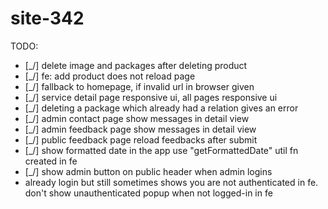 # site-342

TODO:

- [_/] delete image and packages after deleting product
- [_/] fe: add product does not reload page
- [_/] fallback to homepage, if invalid url in browser given
- [_/] service detail page responsive ui, all pages responsive ui
- [_/] deleting a package which already had a relation gives an error
- [_/] admin contact page show messages in detail view
- [_/] admin feedback page show messages in detail view
- [_/] public feedback page reload feedbacks after submit
- [_/] show formatted date in the app use "getFormattedDate" util fn created in fe
- [_/] show admin button on public header when admin logins
- already login but still sometimes shows you are not authenticated in fe. don't show unauthenticated popup when not
  logged-in in fe

